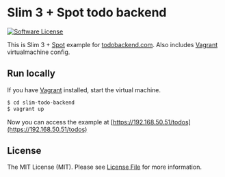# Slim 3 + Spot todo backend
[![Software License](https://img.shields.io/badge/license-MIT-brightgreen.svg?style=flat-square)](LICENSE.md)



This is Slim 3 + [Spot](http://phpdatamapper.com/) example for [todobackend.com](http://todobackend.com). Also includes [Vagrant](https://www.vagrantup.com/) virtualmachine config.

## Run locally

If you have [Vagrant](https://www.vagrantup.com/) installed, start the virtual machine.

``` bash
$ cd slim-todo-backend
$ vagrant up
```

Now you can access the example at [https://192.168.50.51/todos](https://192.168.50.51/todos)

## License

The MIT License (MIT). Please see [License File](LICENSE.md) for more information.